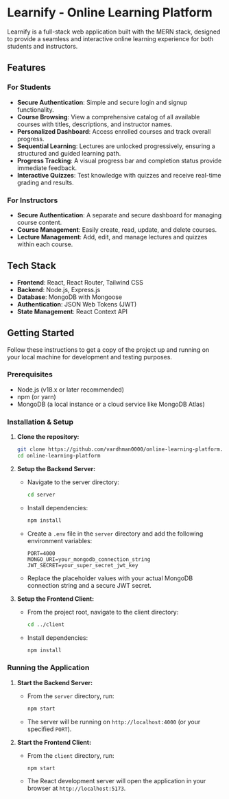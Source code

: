# Learnify - Online Learning Platform

Learnify is a full-stack web application built with the MERN stack, designed to provide a seamless and interactive online learning experience for both students and instructors.

## Features

### For Students
- **Secure Authentication**: Simple and secure login and signup functionality.
- **Course Browsing**: View a comprehensive catalog of all available courses with titles, descriptions, and instructor names.
- **Personalized Dashboard**: Access enrolled courses and track overall progress.
- **Sequential Learning**: Lectures are unlocked progressively, ensuring a structured and guided learning path.
- **Progress Tracking**: A visual progress bar and completion status provide immediate feedback.
- **Interactive Quizzes**: Test knowledge with quizzes and receive real-time grading and results.

### For Instructors
- **Secure Authentication**: A separate and secure dashboard for managing course content.
- **Course Management**: Easily create, read, update, and delete courses.
- **Lecture Management**: Add, edit, and manage lectures and quizzes within each course.

## Tech Stack

- **Frontend**: React, React Router, Tailwind CSS
- **Backend**: Node.js, Express.js
- **Database**: MongoDB with Mongoose
- **Authentication**: JSON Web Tokens (JWT)
- **State Management**: React Context API

## Getting Started

Follow these instructions to get a copy of the project up and running on your local machine for development and testing purposes.

### Prerequisites

- Node.js (v18.x or later recommended)
- npm (or yarn)
- MongoDB (a local instance or a cloud service like MongoDB Atlas)

### Installation & Setup

1.  **Clone the repository:**
    ```sh
    git clone https://github.com/vardhman0000/online-learning-platform.git
    cd online-learning-platform
    ```

2.  **Setup the Backend Server:**
    - Navigate to the server directory:
      ```sh
      cd server
      ```
    - Install dependencies:
      ```sh
      npm install
      ```
    - Create a `.env` file in the `server` directory and add the following environment variables:
      ```env
      PORT=4000
      MONGO_URI=your_mongodb_connection_string
      JWT_SECRET=your_super_secret_jwt_key
      ```
    - Replace the placeholder values with your actual MongoDB connection string and a secure JWT secret.

3.  **Setup the Frontend Client:**
    - From the project root, navigate to the client directory:
      ```sh
      cd ../client
      ```
    - Install dependencies:
      ```sh
      npm install
      ```

### Running the Application

1.  **Start the Backend Server:**
    - From the `server` directory, run:
      ```sh
      npm start
      ```
    - The server will be running on `http://localhost:4000` (or your specified `PORT`).

2.  **Start the Frontend Client:**
    - From the `client` directory, run:
      ```sh
      npm start
      ```
    - The React development server will open the application in your browser at `http://localhost:5173`.